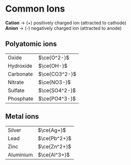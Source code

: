 # Common Ions

**Cation** → (+) positively charged ion (attracted to cathode) \
**Anion** → (-) negatively charged ion (attracted to anode)

## Polyatomic ions

|           |               |
| --------- | ------------- |
| Oxide     | $\ce{O^2-}$   |
| Hydroxide | $\ce{OH-}$    |
| Carbonate | $\ce{CO3^2-}$ |
| Nitrate   | $\ce{NO3-}$   |
| Sulfate   | $\ce{SO4^2-}$ |
| Phosphate | $\ce{PO4^3-}$ |

## Metal ions

|           |              |
| --------- | ------------ |
| Silver    | $\ce{Ag+}$   |
| Lead      | $\ce{Pb^2+}$ |
| Zinc      | $\ce{Zn^2+}$ |
| Aluminium | $\ce{Al^3+}$ |
